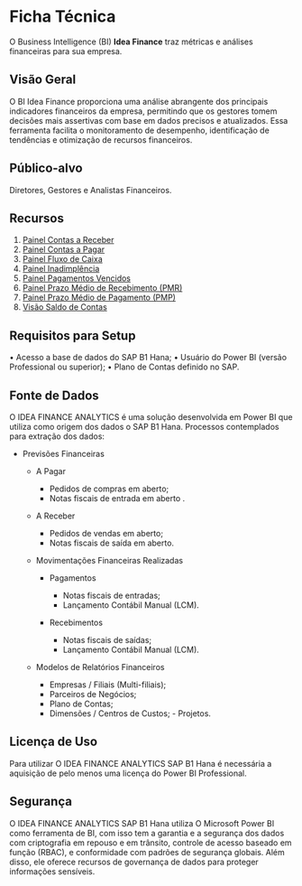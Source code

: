# Ficha Técnica

O Business Intelligence (BI) **Idea Finance** traz métricas e análises financeiras para sua empresa.

## Visão Geral

O BI Idea Finance proporciona uma análise abrangente dos principais indicadores financeiros da empresa, permitindo que os gestores tomem decisões mais assertivas com base em dados precisos e atualizados. Essa ferramenta facilita o monitoramento de desempenho, identificação de tendências e otimização de recursos financeiros.

## Público-alvo

Diretores, Gestores e Analistas Financeiros.

## Recursos

1. [Painel Contas a Receber](./contas_a_receber.md)
2. [Painel Contas a Pagar](./contas-a-pagar.md)
3. [Painel Fluxo de Caixa](./fluxo_de_caixa.md)
4. [Painel Inadimplência](./inadimplencia.md)
5. [Painel Pagamentos Vencidos](./pagamentos-vencidos.md)
6. [Painel Prazo Médio de Recebimento (PMR)](./prazo_medio_recebimento.md)
7. [Painel Prazo Médio de Pagamento (PMP)](./prazo_medio_pagamento.md)
8. [Visão Saldo de Contas](./saldo_de_contas.md)

## Requisitos para Setup

•	Acesso a base de dados do SAP B1 Hana;
•	Usuário do Power BI (versão Professional ou superior);
•	Plano de Contas definido no SAP.

## Fonte de Dados

O IDEA FINANCE ANALYTICS é uma solução desenvolvida em Power BI que utiliza como origem dos dados o SAP B1 Hana.
Processos contemplados para extração dos dados: 

- Previsões Financeiras
  - A Pagar
    - Pedidos de compras em aberto;
    - Notas fiscais de entrada em aberto .

  - A Receber
    - Pedidos de vendas em aberto;
    - Notas fiscais de saída em aberto.

  - Movimentações Financeiras Realizadas
    - Pagamentos
      - Notas fiscais de entradas;
      - Lançamento Contábil Manual (LCM).

    - Recebimentos
      - Notas fiscais de saídas;
      - Lançamento Contábil Manual (LCM).

  - Modelos de Relatórios Financeiros
    - Empresas / Filiais (Multi-filiais);
    - Parceiros de Negócios;
    - Plano de Contas;
    - Dimensões / Centros de Custos;
    - Projetos.
    
## Licença de Uso

Para utilizar O IDEA FINANCE ANALYTICS SAP B1 Hana é necessária a aquisição de pelo menos uma licença do Power BI Professional.

## Segurança

O IDEA FINANCE ANALYTICS SAP B1 Hana utiliza O Microsoft Power BI como ferramenta de BI, com isso tem a garantia e a segurança dos dados com criptografia em repouso e em trânsito, controle de acesso baseado em função (RBAC), e conformidade com padrões de segurança globais. Além disso, ele oferece recursos de governança de dados para proteger informações sensíveis.
